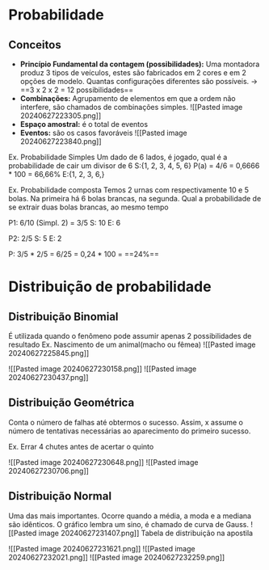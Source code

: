 # Probabilidade

## Conceitos
- **Princípio Fundamental da contagem (possibilidades):** Uma montadora produz 3 tipos de veículos, estes são fabricados em 2 cores e em 2 opções de modelo. Quantas configurações diferentes são possíveis. -> ==3 x 2 x 2 = 12 possibilidades==
- **Combinações:** Agrupamento de elementos em que a ordem não interfere, são chamados de combinações simples.
	![[Pasted image 20240627223305.png]] 
- **Espaço amostral:** é o total de eventos
- **Eventos:** são os casos favoráveis
	![[Pasted image 20240627223840.png]]

Ex. Probabilidade Simples
Um dado de 6 lados, é jogado, qual é a probabilidade de cair um divisor de 6 
S:{1, 2, 3, 4, 5, 6}                            P(a) = 4/6 = 0,6666 * 100 = 66,66%
E:{1, 2, 3, 6,}

Ex. Probabilidade composta
Temos 2 urnas com respectivamente 10 e 5 bolas. Na primeira há 6 bolas brancas, na segunda. Qual a probabilidade de se extrair duas bolas brancas, ao mesmo tempo

P1:            6/10 (Simpl. 2) = 3/5
S: 10 
E: 6

P2:            2/5 
S: 5
E: 2 

P:                              3/5 * 2/5 = 6/25 = 0,24 * 100 = ==24%==

# Distribuição de probabilidade

## Distribuição Binomial

É utilizada quando o fenômeno pode assumir apenas 2 possibilidades de resultado
Ex. Nascimento de um animal(macho ou fêmea)
	![[Pasted image 20240627225845.png]]

![[Pasted image 20240627230158.png]]
![[Pasted image 20240627230437.png]]

## Distribuição Geométrica

Conta o número de falhas até obtermos o sucesso. Assim, x assume o número de tentativas necessárias ao aparecimento do primeiro sucesso. 

Ex. Errar 4 chutes antes de acertar o quinto

![[Pasted image 20240627230648.png]]
![[Pasted image 20240627230706.png]]

## Distribuição Normal

Uma das mais importantes. Ocorre quando a média, a moda e a mediana são idênticos. O gráfico lembra um sino, é chamado de curva de Gauss.
	![[Pasted image 20240627231407.png]]
Tabela de distribuição na apostila

![[Pasted image 20240627231621.png]]
![[Pasted image 20240627232021.png]]
![[Pasted image 20240627232259.png]]
